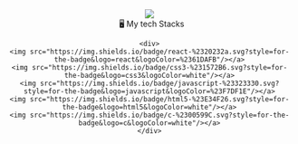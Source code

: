 <div align="center">
	<img src="https://capsule-render.vercel.app/api?type=cylinder&color=auto&text=Front-End%20Developer&fontAlignY=45&fontSize=40&height=150&desc=Sanghyun&descAlignY=70">

<div align="center">
	&nbsp;
	🖥️ My tech Stacks
	
	<div>
	<img src="https://img.shields.io/badge/react-%2320232a.svg?style=for-the-badge&logo=react&logoColor=%2361DAFB"/></a>
	<img src="https://img.shields.io/badge/css3-%231572B6.svg?style=for-the-badge&logo=css3&logoColor=white"/></a>
	<img src="https://img.shields.io/badge/javascript-%23323330.svg?style=for-the-badge&logo=javascript&logoColor=%23F7DF1E"/></a>
	<img src="https://img.shields.io/badge/html5-%23E34F26.svg?style=for-the-badge&logo=html5&logoColor=white"/></a>
	<img src="https://img.shields.io/badge/c-%2300599C.svg?style=for-the-badge&logo=c&logoColor=white"/></a>
	</div>
</div>
</div>	
